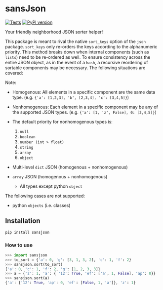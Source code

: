 # sansJson
[![Tests](https://github.com/nickumia/sansjson/actions/workflows/commit.yml/badge.svg)](https://github.com/nickumia/sansjson/actions/workflows/commit.yml)
[![PyPI version](https://badge.fury.io/py/sansjson.svg)](https://badge.fury.io/py/sansjson)

Your friendly neighborhood JSON sorter helper!

This package is meant to rival the native `sort_keys` option of the `json`
package.  `sort_keys` only re-orders the keys according to the alphanumeric
priority.  This method breaks down when internal components (such as `lists`)
need to be re-ordered as well.  To ensure consistency across the entire JSON
object, as in the event of a `hash`, a recursive reordering of sortable
components may be necessary.  The following situations are covered:

Note:
- Homogenous: All elements in a specific component are the same data type.
(e.g. `{'a': [1,2,3], 'b', [2,3,4], 'c': [3,4,5]}`)
- Nonhomogenous: Each element in a specific component may be any of the
supported JSON types. (e.g. `{'a': [1, 'z', False], 0: [3,4,5]}`)
- The default priority for nonhomogenous types is:
  1. `null`
  1. `boolean`
  1. `number (int > float)`
  1. `string`
  1. `array`
  1. `object`

- Multi-level `dict` JSON (homogenous + nonhomogenous)
- `array` JSON (homogenous + nonhomogenous)
  - All types except python `object`

The following cases are not supported:
- python `objects` (i.e. classes)


## Installation

```bash
pip install sansjson
```

### How to use

```python
>>> import sansjson
>>> to_sort = {'a': 0, 'g': [3, 1, 3, 2], 'c': 1, 'f': 2}
>>> sansjson.sort(to_sort)
{'a': 0, 'c': 1, 'f': 2, 'g': [1, 2, 3, 3]}
>>> a = {'z': 1, 'a': { '12': True, 'ef': ['a', 1, False], 'ap': 0}}
>>> sansjson.sort(a)
{'a': {'12': True, 'ap': 0, 'ef': [False, 1, 'a']}, 'z': 1}
```
